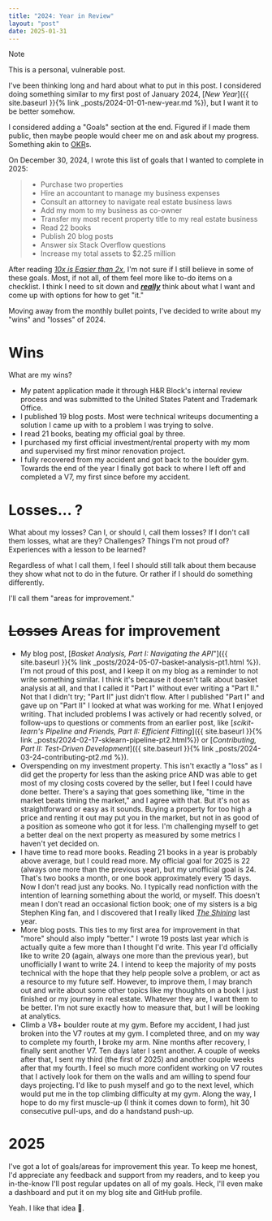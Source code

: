 ```yaml
---
title: "2024: Year in Review"
layout: "post"
date: 2025-01-31
---
```


> [!NOTE]
> 
> This is a personal, vulnerable post.

I've been thinking long and hard about what to put in this post.
I considered doing something similar to my first post of January 2024,
[_New Year_]({{ site.baseurl }}{% link _posts/2024-01-01-new-year.md %}), but I want it to be better somehow.

I considered adding a "Goals" section at the end.
Figured if I made them public, then maybe people would cheer me on and ask about my progress.
Something akin to [OKR](https://www.whatmatters.com/faqs/okr-meaning-definition-example)s.

On December 30, 2024, I wrote this list of goals that I wanted to complete in 2025:
> - Purchase two properties
> - Hire an accountant to manage my business expenses
> - Consult an attorney to navigate real estate business laws
> - Add my mom to my business as co-owner
> - Transfer my most recent property title to my real estate business
> - Read 22 books
> - Publish 20 blog posts
> - Answer six Stack Overflow questions
> - Increase my total assets to $2.25 million

After reading [_10x is Easier than 2x_](https://10xeasierbook.com/),
I'm not sure if I still believe in some of these goals.
Most, if not all, of them feel more like to-do items on a checklist.
I think I need to sit down and _**<u>really</u>**_ think about what I want and come up with options for how to get "it."

Moving away from the monthly bullet points, I've decided to write about my "wins" and "losses" of 2024.

# Wins
What are my wins?
- My patent application made it through H&R Block's internal review process and was submitted to the United States Patent and Trademark Office.
- I published 19 blog posts. Most were technical writeups documenting a solution I came up with to a problem I was trying to solve.
- I read 21 books, beating my official goal by three.
- I purchased my first official investment/rental property with my mom and supervised my first minor renovation project.
- I fully recovered from my accident and got back to the boulder gym. Towards the end of the year I finally got back to where I left off and completed a V7, my first since before my accident.

# Losses... ?
What about my losses?
Can I, or should I, call them losses?
If I don't call them losses, what are they?
Challenges?
Things I'm not proud of?
Experiences with a lesson to be learned?

Regardless of what I call them, I feel I should still talk about them because they show what not to do in the future.
Or rather if I should do something differently.

I'll call them "areas for improvement."

# ~~Losses~~ Areas for improvement
- My blog post,
[_Basket Analysis, Part I:
  Navigating the API_"]({{ site.baseurl }}{% link _posts/2024-05-07-basket-analysis-pt1.html %}).
  I'm not proud of this post, and I keep it on my blog as a reminder to not write something similar.
  I think it's because it doesn't talk about basket analysis at all,
  and that I called it "Part I" without ever writing a "Part II."
  Not that I didn't try; "Part II" just didn't flow.
  After I published "Part I" and gave up on "Part II" I looked at what was working for me.
  What I enjoyed writing.
  That included problems I was actively or had recently solved,
  or follow-ups to questions or comments from an earlier post,
  like [_scikit-learn's Pipeline and Friends, Part II: Efficient Fitting_]({{ site.baseurl }}{% link _posts/2024-02-17-sklearn-pipeline-pt2.html%})
  or [_Contributing, Part II: Test-Driven Development_]({{ site.baseurl }}{% link _posts/2024-03-24-contributing-pt2.md %}).
- Overspending on my investment property.
  This isn't exactly a "loss"
  as I did get the property for less than the asking price
  AND was able to get most of my closing costs covered by the seller,
  but I feel I could have done better.
  There's a saying that goes something like, "time in the market beats timing the market," and I agree with that.
  But it's not as straightforward or easy as it sounds.
  Buying a property for too high a price and renting it out may put you in the market,
  but not in as good of a position as someone who got it for less.
  I'm challenging myself to get a better deal on the next property as measured by some metrics I haven't yet decided on.
- I have time to read more books. 
  Reading 21 books in a year is probably above average, but I could read more.
  My official goal for 2025 is 22 (always one more than the previous year),
  but my unofficial goal is 24. That's two books a month, or one book approximately every 15 days.
  Now I don't read just any books.
  No.
  I typically read nonfiction with the intention of learning something about the world, or myself.
  This doesn't mean I don't read an occasional fiction book;
  one of my sisters is a big Stephen King fan, 
  and I discovered
  that I really liked [_The Shining_](https://www.goodreads.com/book/show/11588.The_Shining) last year.
- More blog posts.
  This ties to my first area for improvement in that "more" should also imply "better."
  I wrote 19 posts last year which is actually quite a few more than I thought I'd write.
  This year I'd officially like to write 20 (again, always one more than the previous year),
  but unofficially I want to write 24.
  I intend to keep the majority of my posts technical with the hope that they help people solve a problem,
  or act as a resource to my future self.
  However,
  to improve them, I may branch out
  and write about some other topics like my thoughts on a book I just finished or my journey in real estate.
  Whatever they are, I want them to be better.
  I'm not sure exactly how to measure that, but I will be looking at analytics.
- Climb a V8+ boulder route at my gym.
  Before my accident, I had just broken into the V7 routes at my gym.
  I completed three, and on my way to complete my fourth, I broke my arm.
  Nine months after recovery, I finally sent another V7.
  Ten days later I sent another.
  A couple of weeks after that, I sent my third (the first of 2025) and another couple weeks after that my fourth.
  I feel
  so much more confident working on V7 routes that I actively look for them on the walls
  and am willing to spend four days projecting.
  I'd like to push myself and go to the next level, which would put me in the top climbing difficulty at my gym.
  Along the way, I hope to do my first muscle-up (I think it comes down to form),
  hit 30 consecutive pull-ups, and do a handstand push-up.

# 2025
I've got a lot of goals/areas for improvement this year.
To keep me honest, I'd appreciate any feedback and support from my readers,
and to keep you in-the-know I'll post regular updates on all of my goals.
Heck, I'll even make a dashboard and put it on my blog site and GitHub profile.

Yeah.
I like that idea 🙂.

<script src="https://giscus.app/client.js"
        data-repo="it176131/it176131.github.io"
        data-repo-id="R_kgDOK1ukqg"
        data-category="Announcements"
        data-category-id="DIC_kwDOK1ukqs4CcOnS"
        data-mapping="pathname"
        data-strict="0"
        data-reactions-enabled="1"
        data-emit-metadata="0"
        data-input-position="top"
        data-theme="light"
        data-lang="en"
        data-loading="lazy"
        crossorigin="anonymous"
        async>
</script>